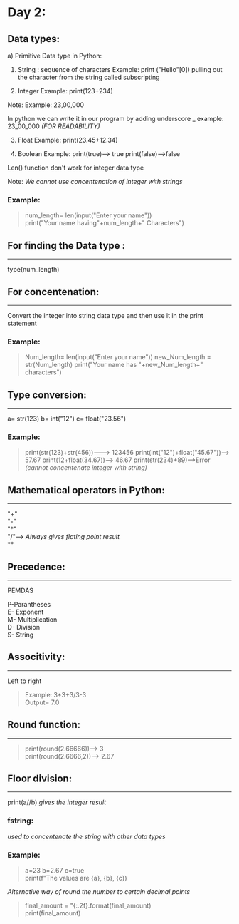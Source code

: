 # Day 2:

## **Data types:**   
a) Primitive Data type in Python:

1. String : sequence of characters
Example: print ("Hello"[0]) pulling out the character from the string called subscripting

2. Integer
Example: print(123+234)

Note: Example: 23,00,000

In python we can write it in our program by adding underscore _ example: 23_00_000 *(FOR READABILITY)*

3. Float
Example: print(23.45+12.34)

4. Boolean
Example: print(true)--> true
print(false)-->false

Len() function don't work for integer data type

Note: *We cannot use concentenation of integer with strings*

### Example: 
>num_length= len(input("Enter your name"))  
print("Your name having"+num_length+" Characters")

## For finding the Data type :
---
type(num_length)

## For concentenation:
---
Convert the integer into string data type and then use it in the print statement

###  Example: 
>Num_length= len(input("Enter your name"))
new_Num_length = str(Num_length)
print("Your name has "+new_Num_length+" characters")


## Type conversion:
---
a= str(123)
b= int("12")
c= float("23.56")

### Example: 
>print(str(123)+str(456))---> 123456
print(int("12")+float("45.67"))--> 57.67
print(12+float(34.67))--> 46.67
print(str(234)+89)-->Error *(cannot concentenate integer with string)*


## Mathematical operators in Python:
---
"+"  
"-"  
"*"  
"/"--> *Always gives flating point result*  
**

## Precedence:
---
PEMDAS

P-Parantheses  
E- Exponent  
M- Multiplication  
D- Division  
S- String  

## Associtivity:
---
Left to right

> Example: 3*3+3/3-3  
Output= 7.0

## Round function:
---

>print(round(2.66666))--> 3  
print(round(2.6666,2))--> 2.67

## Floor division:
---

print(a//b) *gives the integer result*

### fstring: 
*used to concentenate the string with other data types*

### Example: 
>a=23
b=2.67
c=true  
print(f"The values are {a}, {b}, {c})

*Alternative way of round the number to certain decimal points*

>final_amount = "{:.2f}.format(final_amount)  
print(final_amount)


































